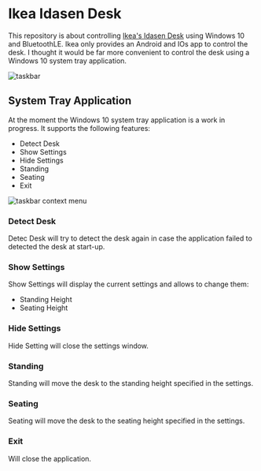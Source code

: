 # Ikea Idasen Desk
This repository is about controlling [Ikea's Idasen Desk](https://www.ikea.com/au/en/p/idasen-desk-sit-stand-black-dark-grey-s29280991/) using Windows 10 and BluetoothLE. Ikea only provides an Android and IOs app to control the desk. I thought it would be far more convenient to control the desk using a Windows 10 system tray application.  

![taskbar](https://github.com/tschroedter/idasen-desk/tree/main/docs/images/Taskbar.png)

## System Tray Application
At the moment the Windows 10 system tray application is a work in progress. It supports the following features:
- Detect Desk
- Show Settings
- Hide Settings
- Standing
- Seating
- Exit

![taskbar context menu](https://github.com/tschroedter/idasen-desk/tree/main/docs/images/Taskbar%20Context%20Menu.png)

### Detect Desk
Detec Desk will try to detect the desk again in case the application failed to detected the desk at start-up.

### Show Settings
Show Settings will display the current settings and allows to change them:
- Standing Height
- Seating Height

### Hide Settings
Hide Setting will close the settings window.

### Standing
Standing will move the desk to the standing height specified in the settings.

### Seating
Seating will move the desk to the seating height specified in the settings.

### Exit
Will close the application.
